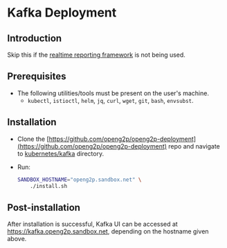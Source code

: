 # Kafka Deployment

## Introduction

Skip this if the [realtime reporting framework](https://github.com/openg2p/openg2p-reporting) is not being used.

## Prerequisites

* The following utilities/tools must be present on the user's machine.
  * `kubectl`, `istioctl`, `helm`, `jq`, `curl`, `wget`, `git`, `bash`, `envsubst`.

## Installation

* Clone the [https://github.com/openg2p/openg2p-deployment](https://github.com/openg2p/openg2p-deployment) repo and navigate to [kubernetes/kafka](https://github.com/OpenG2P/openg2p-deployment/tree/main/kubernetes/kafka) directory.
*   Run:

    ```bash
    SANDBOX_HOSTNAME="openg2p.sandbox.net" \
        ./install.sh
    ```

## Post-installation

After installation is successful, Kafka UI can be accessed at https://kafka.openg2p.sandbox.net, depending on the hostname given above.
